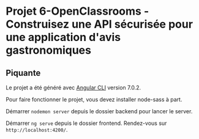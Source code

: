 # Projet 6-OpenClassrooms - Construisez une API sécurisée pour une application d'avis gastronomiques

## Piquante

Le projet a été généré avec [Angular CLI](https://github.com/angular/angular-cli) version 7.0.2.

Pour faire fonctionner le projet, vous devez installer node-sass à part.


Démarrer `nodemon server` depuis le dossier backend pour lancer le server.

Démarrer `ng serve` depuis le dossier frontend. Rendez-vous sur `http://localhost:4200/`. 